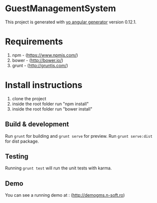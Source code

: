 # GuestManagementSystem

This project is generated with [yo angular generator](https://github.com/yeoman/generator-angular)
version 0.12.1.

# Requirements
1. npm - (https://www.npmjs.com/)
2. bower - (http://bower.io/)
3. grunt - (http://gruntjs.com/)

# Install instructions
1. clone the project
2. inside the root folder run "npm install"
3. inside the root folder run "bower install"

## Build & development

Run `grunt` for building and `grunt serve` for preview.
Run `grunt serve:dist` for dist package.

## Testing

Running `grunt test` will run the unit tests with karma.

## Demo
You can see a running demo at : (http://demogms.n-soft.ro)
